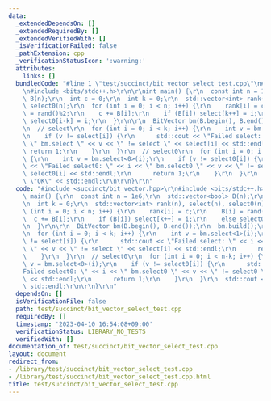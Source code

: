 ```yaml
---
data:
  _extendedDependsOn: []
  _extendedRequiredBy: []
  _extendedVerifiedWith: []
  _isVerificationFailed: false
  _pathExtension: cpp
  _verificationStatusIcon: ':warning:'
  attributes:
    links: []
  bundledCode: "#line 1 \"test/succinct/bit_vector_select_test.cpp\"\n#include <succinct/bit_vector.hpp>\r\
    \n#include <bits/stdc++.h>\r\n\r\nint main() {\r\n  const int n = 1e6;\r\n  std::vector<bool>\
    \ B(n);\r\n  int c = 0;\r\n  int k = 0;\r\n  std::vector<int> rank(n), select(n),\
    \ select0(n);\r\n  for (int i = 0; i < n; i++) {\r\n    rank[i] = c;\r\n    B[i]\
    \ = rand()%2;\r\n    c += B[i];\r\n    if (B[i]) select[k++] = i;\r\n    else\
    \ select0[i-k] = i;\r\n  }\r\n\r\n  BitVector bm(B.begin(), B.end());\r\n  bm.build();\r\
    \n  // select\r\n  for (int i = 0; i < k; i++) {\r\n    int v = bm.select<1>(i);\r\
    \n    if (v != select[i]) {\r\n      std::cout << \"Failed select: \" << i <<\
    \ \" bm.select \" << v << \" != select \" << select[i] << std::endl;\r\n     \
    \ return 1;\r\n    }\r\n  }\r\n  // select0\r\n  for (int i = 0; i < n-k; i++)\
    \ {\r\n    int v = bm.select<0>(i);\r\n    if (v != select0[i]) {\r\n      std::cout\
    \ << \"Failed select0: \" << i << \" bm.select0 \" << v << \" != select0 \" <<\
    \ select0[i] << std::endl;\r\n      return 1;\r\n    }\r\n  }\r\n  std::cout <<\
    \ \"OK\" << std::endl;\r\n\r\n}\r\n"
  code: "#include <succinct/bit_vector.hpp>\r\n#include <bits/stdc++.h>\r\n\r\nint\
    \ main() {\r\n  const int n = 1e6;\r\n  std::vector<bool> B(n);\r\n  int c = 0;\r\
    \n  int k = 0;\r\n  std::vector<int> rank(n), select(n), select0(n);\r\n  for\
    \ (int i = 0; i < n; i++) {\r\n    rank[i] = c;\r\n    B[i] = rand()%2;\r\n  \
    \  c += B[i];\r\n    if (B[i]) select[k++] = i;\r\n    else select0[i-k] = i;\r\
    \n  }\r\n\r\n  BitVector bm(B.begin(), B.end());\r\n  bm.build();\r\n  // select\r\
    \n  for (int i = 0; i < k; i++) {\r\n    int v = bm.select<1>(i);\r\n    if (v\
    \ != select[i]) {\r\n      std::cout << \"Failed select: \" << i << \" bm.select\
    \ \" << v << \" != select \" << select[i] << std::endl;\r\n      return 1;\r\n\
    \    }\r\n  }\r\n  // select0\r\n  for (int i = 0; i < n-k; i++) {\r\n    int\
    \ v = bm.select<0>(i);\r\n    if (v != select0[i]) {\r\n      std::cout << \"\
    Failed select0: \" << i << \" bm.select0 \" << v << \" != select0 \" << select0[i]\
    \ << std::endl;\r\n      return 1;\r\n    }\r\n  }\r\n  std::cout << \"OK\" <<\
    \ std::endl;\r\n\r\n}\r\n"
  dependsOn: []
  isVerificationFile: false
  path: test/succinct/bit_vector_select_test.cpp
  requiredBy: []
  timestamp: '2023-04-10 16:54:08+09:00'
  verificationStatus: LIBRARY_NO_TESTS
  verifiedWith: []
documentation_of: test/succinct/bit_vector_select_test.cpp
layout: document
redirect_from:
- /library/test/succinct/bit_vector_select_test.cpp
- /library/test/succinct/bit_vector_select_test.cpp.html
title: test/succinct/bit_vector_select_test.cpp
---
```

